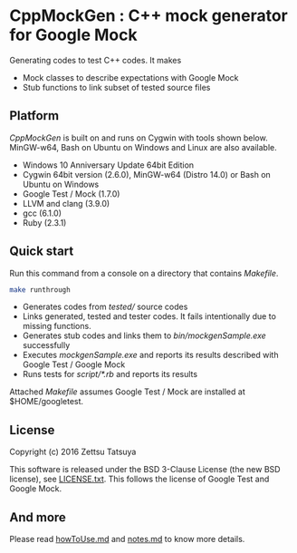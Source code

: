 # CppMockGen : C++ mock generator for Google Mock

Generating codes to test C++ codes. It makes
* Mock classes to describe expectations with Google Mock
* Stub functions to link subset of tested source files

## Platform

_CppMockGen_ is built on and runs on Cygwin with tools shown
below. MinGW-w64, Bash on Ubuntu on Windows and Linux are also available.

* Windows 10 Anniversary Update 64bit Edition
* Cygwin 64bit version (2.6.0), MinGW-w64 (Distro 14.0) or Bash on Ubuntu on Windows
* Google Test / Mock (1.7.0)
* LLVM and clang (3.9.0)
* gcc (6.1.0)
* Ruby (2.3.1)

## Quick start

Run this command from a console on a directory that contains _Makefile_.

```bash
make runthrough
```

* Generates codes from _tested/_ source codes
* Links generated, tested and tester codes. It fails intentionally due
  to missing functions.
* Generates stub codes and links them to _bin/mockgenSample.exe_
  successfully
* Executes _mockgenSample.exe_ and reports its results described with
  Google Test / Google Mock
* Runs tests for _script/*.rb_ and reports its results

Attached _Makefile_ assumes Google Test / Mock are installed at $HOME/googletest.

## License

Copyright (c) 2016 Zettsu Tatsuya

This software is released under the BSD 3-Clause License (the new BSD
license), see [LICENSE.txt](LICENSE.txt). This follows the license of
Google Test and Google Mock.

## And more

Please read [howToUse.md](howToUse.md) and [notes.md](notes.md) to know more details.
